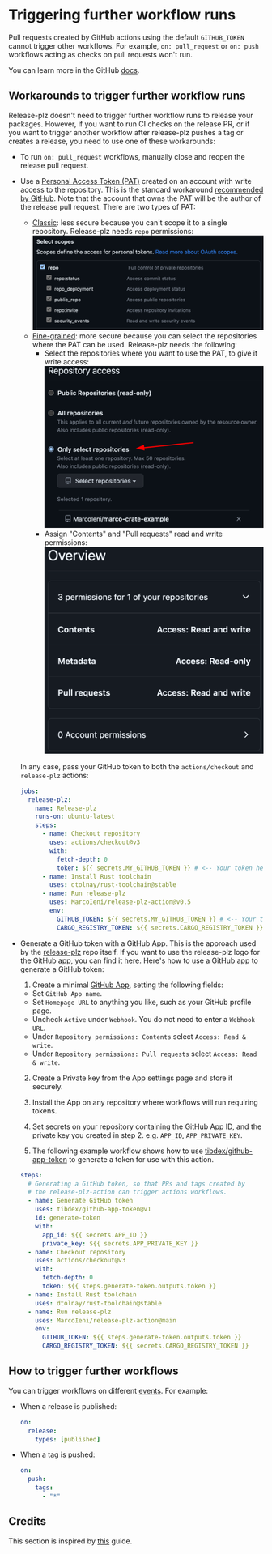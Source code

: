 # Triggering further workflow runs

Pull requests created by GitHub actions using the default `GITHUB_TOKEN` cannot
trigger other workflows.
For example, `on: pull_request` or `on: push` workflows acting as checks on pull
requests won't run.

You can learn more in the GitHub
[docs](https://docs.github.com/en/actions/using-workflows/triggering-a-workflow#triggering-a-workflow-from-a-workflow).

## Workarounds to trigger further workflow runs

Release-plz doesn't need to trigger further workflow runs to release your packages.
However, if you want to run CI checks on the release PR,
or if you want to trigger another workflow after release-plz pushes
a tag or creates a release, you need to use one of these workarounds:

- To run `on: pull_request` workflows, manually close and reopen the release pull request.

- Use a [Personal Access Token (PAT)](https://docs.github.com/en/github/authenticating-to-github/creating-a-personal-access-token)
  created on an account with write access to the repository.
  This is the standard workaround
  [recommended by GitHub](https://docs.github.com/en/actions/using-workflows/triggering-a-workflow#triggering-a-workflow-from-a-workflow).
  Note that the account that owns the PAT will be the author of the release pull request.
  There are two types of PAT:
  - [Classic](https://docs.github.com/en/authentication/keeping-your-account-and-data-secure/creating-a-personal-access-token#personal-access-tokens-classic):
    less secure because you can't scope it to a single repository.
    Release-plz needs `repo` permissions:
    ![pat classic permissions](../assets/pat-classic.png)
  - [Fine-grained](https://docs.github.com/en/authentication/keeping-your-account-and-data-secure/creating-a-personal-access-token#fine-grained-personal-access-tokens):
    more secure because you can select the repositories where the PAT can be used.
    Release-plz needs the following:
    - Select the repositories where you want to use the PAT, to give it write access:
      ![pat repository access](../assets/repository-access.png)
    - Assign "Contents" and "Pull requests" read and write permissions:
      ![pat fine permissions](../assets/pat-overview.png)

  In any case, pass your GitHub token to both the `actions/checkout` and `release-plz` actions:

  ```yaml
  jobs:
    release-plz:
      name: Release-plz
      runs-on: ubuntu-latest
      steps:
        - name: Checkout repository
          uses: actions/checkout@v3
          with:
            fetch-depth: 0
            token: ${{ secrets.MY_GITHUB_TOKEN }} # <-- Your token here
        - name: Install Rust toolchain
          uses: dtolnay/rust-toolchain@stable
        - name: Run release-plz
          uses: MarcoIeni/release-plz-action@v0.5
          env:
            GITHUB_TOKEN: ${{ secrets.MY_GITHUB_TOKEN }} # <-- Your token here
            CARGO_REGISTRY_TOKEN: ${{ secrets.CARGO_REGISTRY_TOKEN }}
  ```

- Generate a GitHub token with a GitHub App.
  This is the approach used by the
  [release-plz](https://github.com/MarcoIeni/release-plz/blob/main/.github/workflows/release-plz.yml)
  repo itself.
  If you want to use the release-plz logo for the GitHub app, you can find it [here](../assets/robot_head.jpeg).
  Here's how to use a GitHub app to generate a GitHub token:

  1. Create a minimal [GitHub App](https://docs.github.com/en/developers/apps/creating-a-github-app), setting the following fields:

    - Set `GitHub App name`.
    - Set `Homepage URL` to anything you like, such as your GitHub profile page.
    - Uncheck `Active` under `Webhook`. You do not need to enter a `Webhook URL`.
    - Under `Repository permissions: Contents` select `Access: Read & write`.
    - Under `Repository permissions: Pull requests` select `Access: Read & write`.

  2. Create a Private key from the App settings page and store it securely.

  3. Install the App on any repository where workflows will run requiring tokens.

  4. Set secrets on your repository containing the GitHub App ID, and the private key you created in step 2. e.g. `APP_ID`, `APP_PRIVATE_KEY`.

  5. The following example workflow shows how to use [tibdex/github-app-token](https://github.com/tibdex/github-app-token) to generate a token for use with this action.

  ```yaml
  steps:
    # Generating a GitHub token, so that PRs and tags created by
    # the release-plz-action can trigger actions workflows.
    - name: Generate GitHub token
      uses: tibdex/github-app-token@v1
      id: generate-token
      with:
        app_id: ${{ secrets.APP_ID }}
        private_key: ${{ secrets.APP_PRIVATE_KEY }}
    - name: Checkout repository
      uses: actions/checkout@v3
      with:
        fetch-depth: 0
        token: ${{ steps.generate-token.outputs.token }}
    - name: Install Rust toolchain
      uses: dtolnay/rust-toolchain@stable
    - name: Run release-plz
      uses: MarcoIeni/release-plz-action@main
      env:
        GITHUB_TOKEN: ${{ steps.generate-token.outputs.token }}
        CARGO_REGISTRY_TOKEN: ${{ secrets.CARGO_REGISTRY_TOKEN }}
  ```


## How to trigger further workflows

You can trigger workflows on different
[events](https://docs.github.com/en/actions/using-workflows/events-that-trigger-workflows).
For example:

- When a release is published:

  ```yaml
  on:
    release:
      types: [published]
  ```

- When a tag is pushed:

  ```yaml
  on:
    push:
      tags:
        - "*"
   ```

## Credits

This section is inspired by
[this](https://github.com/peter-evans/create-pull-request/blob/main/docs/concepts-guidelines.md#triggering-further-workflow-runs)
guide.
